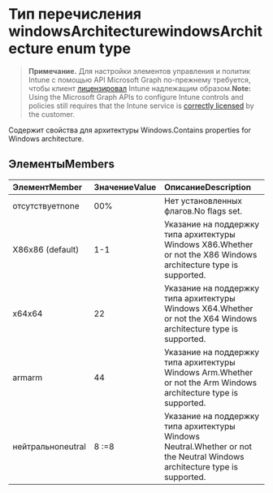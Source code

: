 # <a name="windowsarchitecture-enum-type"></a><span data-ttu-id="39c0d-101">Тип перечисления windowsArchitecture</span><span class="sxs-lookup"><span data-stu-id="39c0d-101">windowsArchitecture enum type</span></span>

> <span data-ttu-id="39c0d-102">**Примечание.** Для настройки элементов управления и политик Intune с помощью API Microsoft Graph по-прежнему требуется, чтобы клиент [лицензировал](https://go.microsoft.com/fwlink/?linkid=839381) Intune надлежащим образом.</span><span class="sxs-lookup"><span data-stu-id="39c0d-102">**Note:** Using the Microsoft Graph APIs to configure Intune controls and policies still requires that the Intune service is [correctly licensed](https://go.microsoft.com/fwlink/?linkid=839381) by the customer.</span></span>

<span data-ttu-id="39c0d-103">Содержит свойства для архитектуры Windows.</span><span class="sxs-lookup"><span data-stu-id="39c0d-103">Contains properties for Windows architecture.</span></span>
## <a name="members"></a><span data-ttu-id="39c0d-104">Элементы</span><span class="sxs-lookup"><span data-stu-id="39c0d-104">Members</span></span>
|<span data-ttu-id="39c0d-105">Элемент</span><span class="sxs-lookup"><span data-stu-id="39c0d-105">Member</span></span>|<span data-ttu-id="39c0d-106">Значение</span><span class="sxs-lookup"><span data-stu-id="39c0d-106">Value</span></span>|<span data-ttu-id="39c0d-107">Описание</span><span class="sxs-lookup"><span data-stu-id="39c0d-107">Description</span></span>|
|:---|:---|:---|
|<span data-ttu-id="39c0d-108">отсутствует</span><span class="sxs-lookup"><span data-stu-id="39c0d-108">none</span></span>|<span data-ttu-id="39c0d-109">0</span><span class="sxs-lookup"><span data-stu-id="39c0d-109">0%</span></span>|<span data-ttu-id="39c0d-110">Нет установленных флагов.</span><span class="sxs-lookup"><span data-stu-id="39c0d-110">No flags set.</span></span>|
|<span data-ttu-id="39c0d-111">X86</span><span class="sxs-lookup"><span data-stu-id="39c0d-111">x86 (default)</span></span>|<span data-ttu-id="39c0d-112">1</span><span class="sxs-lookup"><span data-stu-id="39c0d-112">-1</span></span>|<span data-ttu-id="39c0d-113">Указание на поддержку типа архитектуры Windows X86.</span><span class="sxs-lookup"><span data-stu-id="39c0d-113">Whether or not the X86 Windows architecture type is supported.</span></span>|
|<span data-ttu-id="39c0d-114">x64</span><span class="sxs-lookup"><span data-stu-id="39c0d-114">x64</span></span>|<span data-ttu-id="39c0d-115">2</span><span class="sxs-lookup"><span data-stu-id="39c0d-115">2</span></span>|<span data-ttu-id="39c0d-116">Указание на поддержку типа архитектуры Windows X64.</span><span class="sxs-lookup"><span data-stu-id="39c0d-116">Whether or not the X64 Windows architecture type is supported.</span></span>|
|<span data-ttu-id="39c0d-117">arm</span><span class="sxs-lookup"><span data-stu-id="39c0d-117">arm</span></span>|<span data-ttu-id="39c0d-118">4</span><span class="sxs-lookup"><span data-stu-id="39c0d-118">4</span></span>|<span data-ttu-id="39c0d-119">Указание на поддержку типа архитектуры Windows Arm.</span><span class="sxs-lookup"><span data-stu-id="39c0d-119">Whether or not the Arm Windows architecture type is supported.</span></span>|
|<span data-ttu-id="39c0d-120">нейтрально</span><span class="sxs-lookup"><span data-stu-id="39c0d-120">neutral</span></span>|<span data-ttu-id="39c0d-121">8</span><span class="sxs-lookup"><span data-stu-id="39c0d-121"> :=8</span></span>|<span data-ttu-id="39c0d-122">Указание на поддержку типа архитектуры Windows Neutral.</span><span class="sxs-lookup"><span data-stu-id="39c0d-122">Whether or not the Neutral Windows architecture type is supported.</span></span>|








